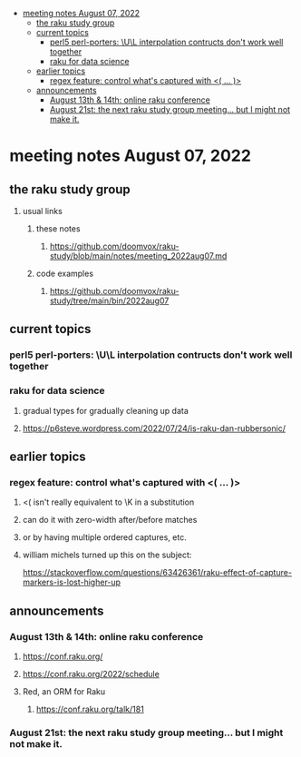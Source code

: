 - [meeting notes August 07, 2022](#orgc7c6e62)
  - [the raku study group](#orgf8718a1)
  - [current topics](#orga6dfda4)
    - [perl5 perl-porters: \U\L interpolation contructs don't work well together](#org739a276)
    - [raku for data science](#orga40a470)
  - [earlier topics](#orgccddc02)
    - [regex feature: control what's captured with <( &#x2026; )>](#orgeab5c0d)
  - [announcements](#org42bfff3)
    - [August 13th & 14th: online raku conference](#org1562fa7)
    - [August 21st: the next raku study group meeting&#x2026; but I might not make it.](#org9efeac0)


<a id="orgc7c6e62"></a>

# meeting notes August 07, 2022


<a id="orgf8718a1"></a>

## the raku study group

1.  usual links

    1.  these notes
    
        1.  <https://github.com/doomvox/raku-study/blob/main/notes/meeting_2022aug07.md>
    
    2.  code examples
    
        1.  <https://github.com/doomvox/raku-study/tree/main/bin/2022aug07>


<a id="orga6dfda4"></a>

## current topics


<a id="org739a276"></a>

### perl5 perl-porters: \U\L interpolation contructs don't work well together


<a id="orga40a470"></a>

### raku for data science

1.  gradual types for gradually cleaning up data

2.  <https://p6steve.wordpress.com/2022/07/24/is-raku-dan-rubbersonic/>


<a id="orgccddc02"></a>

## earlier topics


<a id="orgeab5c0d"></a>

### regex feature: control what's captured with <( &#x2026; )>

1.  <( isn't really equivalent to \K in a substitution

2.  can do it with zero-width after/before matches

3.  or by having multiple ordered captures, etc.

4.  william michels turned up this on the subject:

    <https://stackoverflow.com/questions/63426361/raku-effect-of-capture-markers-is-lost-higher-up>


<a id="org42bfff3"></a>

## announcements


<a id="org1562fa7"></a>

### August 13th & 14th: online raku conference

1.  <https://conf.raku.org/>

2.  <https://conf.raku.org/2022/schedule>

3.  Red, an ORM for Raku

    1.  <https://conf.raku.org/talk/181>


<a id="org9efeac0"></a>

### August 21st: the next raku study group meeting&#x2026; but I might not make it.
